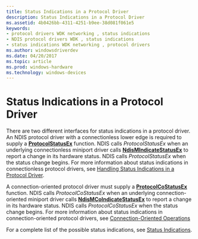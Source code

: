```yaml
---
title: Status Indications in a Protocol Driver
description: Status Indications in a Protocol Driver
ms.assetid: 4b0426bb-4311-4251-b9ee-38d081f061e5
keywords:
- protocol drivers WDK networking , status indications
- NDIS protocol drivers WDK , status indications
- status indications WDK networking , protocol drivers
ms.author: windowsdriverdev
ms.date: 04/20/2017
ms.topic: article
ms.prod: windows-hardware
ms.technology: windows-devices
---
```


# Status Indications in a Protocol Driver





There are two different interfaces for status indications in a protocol driver. An NDIS protocol driver with a connectionless lower edge is required to supply a [**ProtocolStatusEx**](https://msdn.microsoft.com/library/windows/hardware/ff570270) function. NDIS calls *ProtocolStatusEx* when an underlying connectionless miniport driver calls [**NdisMIndicateStatusEx**](https://msdn.microsoft.com/library/windows/hardware/ff563600) to report a change in its hardware status. NDIS calls *ProtocolStatusEx* when the status change begins. For more information about status indications in connectionless protocol drivers, see [Handling Status Indications in a Protocol Driver](handling-status-indications-in-a-protocol-driver.md).

A connection-oriented protocol driver must supply a [**ProtocolCoStatusEx**](https://msdn.microsoft.com/library/windows/hardware/ff570258) function. NDIS calls *ProtocolCoStatusEx* when an underlying connection-oriented miniport driver calls [**NdisMCoIndicateStatusEx**](https://msdn.microsoft.com/library/windows/hardware/ff563562) to report a change in its hardware status. NDIS calls *ProtocolCoStatusEx* when the status change begins. For more information about status indications in connection-oriented protocol drivers, see [Connection-Oriented Operations](connection-oriented-operations.md)

For a complete list of the possible status indications, see [Status Indications](https://msdn.microsoft.com/library/windows/hardware/ff570879).

 

 





